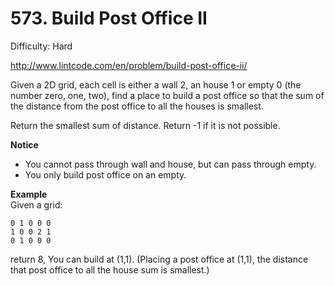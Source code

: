 # 573. Build Post Office II

Difficulty: Hard

http://www.lintcode.com/en/problem/build-post-office-ii/

Given a 2D grid, each cell is either a wall 2, an house 1 or empty 0 (the number zero, one, two), find a place to build a post office so that the sum of the distance from the post office to all the houses is smallest.

Return the smallest sum of distance. Return -1 if it is not possible.

**Notice**  
* You cannot pass through wall and house, but can pass through empty.
* You only build post office on an empty.

**Example**  
Given a grid:
```
0 1 0 0 0
1 0 0 2 1
0 1 0 0 0
```
return 8, You can build at (1,1). (Placing a post office at (1,1), the distance that post office to all the house sum is smallest.)
